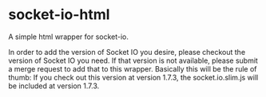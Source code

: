 # socket-io-html
A simple html wrapper for socket-io.

In order to add the version of Socket IO you desire, please checkout the version of Socket IO you need. If that version is not available, please submit a merge request to add that to this wrapper. Basically this will be the rule of thumb: If you check out this version at version 1.7.3, the socket.io.slim.js will be included at version 1.7.3.
